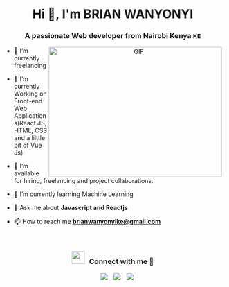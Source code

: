 <h1 align="center">Hi 👋, I'm BRIAN WANYONYI</h1>
<h3 align="center">A passionate Web developer from Nairobi Kenya <small>KE</small></h3>


<a target="_blank" align="center">
  <img align="right" top="500" height="300" width="400" alt="GIF" src="https://media.giphy.com/media/SWoSkN6DxTszqIKEqv/giphy.gif">
</a>

- 🔭 I’m currently  freelancing

- 🌱 I’m currently Working on Front-end  Web Applications(React JS, HTML, CSS and a lilttle bit of Vue Js)

- 🤝 I’m available for hiring, freelancing and project collaborations.

- 🌱 I’m currently learning Machine Learning 

- 💬 Ask me about **Javascript and Reactjs**

- 📫 How to reach me **brianwanyonyike@gmail.com**

<br/>
<h3 align="center" > <img src="https://media.giphy.com/media/iY8CRBdQXODJSCERIr/giphy.gif" width="30" height="30" style="margin-right: 10px;">Connect with me 🤝 </h3>

<p align="center">

 <div align="center"  class="icons-social" style="margin-left: 10px;">
        <a style="margin-left: 10px;"  target="_blank" href="https://www.linkedin.com/in/brian-wanyonyi-4a0b43131/">
			<img src="https://img.icons8.com/doodle/40/000000/linkedin--v2.png"></a>
        <a style="margin-left: 10px;" target="_blank" href="https://github.com/WanyonyiKenya">
		<img src="https://img.icons8.com/doodle/40/000000/github--v1.png"></a>
				<a></a>
		<a style="margin-left: 10px;" target="_blank" href="https://twitter.com/masafu039">
			<img src="https://img.icons8.com/doodle/1x/twitter-squared--v2.png" ></a>
      </div>

</p>
